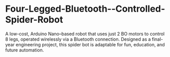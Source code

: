 # Four-Legged-Bluetooth--Controlled-Spider-Robot
A low-cost, Arduino Nano–based robot that uses just 2 BO motors to control 8 legs, operated wirelessly via a Bluetooth connection. Designed as a final-year engineering project, this spider bot is adaptable for fun, education, and future automation.
